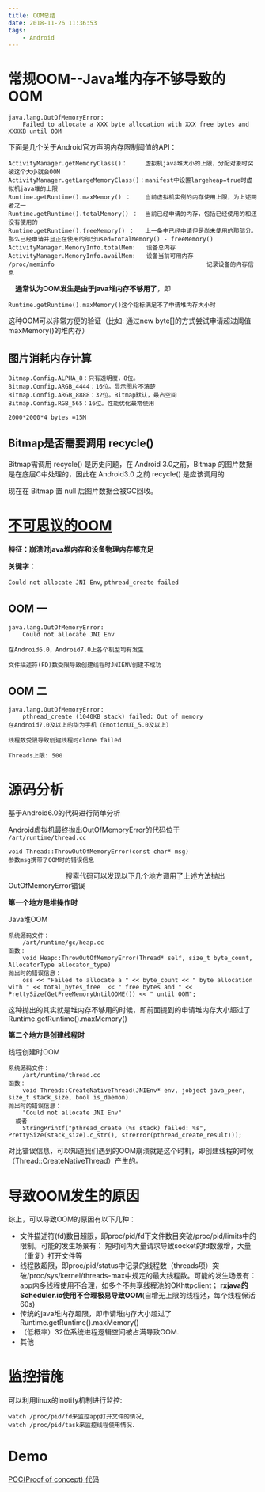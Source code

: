 ```yaml
---
title: OOM总结
date: 2018-11-26 11:36:53
tags: 
	- Android
---
```


# 常规OOM--Java堆内存不够导致的OOM

	java.lang.OutOfMemoryError: 
		Failed to allocate a XXX byte allocation with XXX free bytes and XXXKB until OOM
下面是几个关于Android官方声明内存限制阈值的API：

	ActivityManager.getMemoryClass()：     虚拟机java堆大小的上限，分配对象时突破这个大小就会OOM
	ActivityManager.getLargeMemoryClass()：manifest中设置largeheap=true时虚拟机java堆的上限
	Runtime.getRuntime().maxMemory() ：    当前虚拟机实例的内存使用上限，为上述两者之一
	Runtime.getRuntime().totalMemory() ：  当前已经申请的内存，包括已经使用的和还没有使用的
	Runtime.getRuntime().freeMemory() ：   上一条中已经申请但是尚未使用的那部分。那么已经申请并且正在使用的部分used=totalMemory() - freeMemory()
	ActivityManager.MemoryInfo.totalMem:   设备总内存
	ActivityManager.MemoryInfo.availMem:   设备当前可用内存
	/proc/meminfo                                           记录设备的内存信息

 **通常认为OOM发生是由于java堆内存不够用了**，即

	Runtime.getRuntime().maxMemory()这个指标满足不了申请堆内存大小时

这种OOM可以非常方便的验证（比如: 通过new byte[]的方式尝试申请超过阈值maxMemory()的堆内存）

## 图片消耗内存计算

	Bitmap.Config.ALPHA_8：只有透明度，8位。
	Bitmap.Config.ARGB_4444：16位。显示图片不清楚
	Bitmap.Config.ARGB_8888：32位。Bitmap默认，最占空间
	Bitmap.Config.RGB_565：16位。性能优化最常使用
	
	2000*2000*4 bytes =15M

## Bitmap是否需要调用 recycle()

Bitmap需调用 recycle() 是历史问题，在 Android 3.0之前，Bitmap 的图片数据是在底层C中处理的，因此在 Android3.0 之前 recycle() 是应该调用的

现在在 Bitmap 置 null 后图片数据会被GC回收。 

# [不可思议的OOM](https://www.jianshu.com/p/e574f0ffdb42)

**特征：崩溃时java堆内存和设备物理内存都充足**

**关键字：**

`Could not allocate JNI Env`, `pthread_create failed`

## OOM 一

	java.lang.OutOfMemoryError: 
		Could not allocate JNI Env
	
	在Android6.0，Android7.0上各个机型均有发生
	
	文件描述符(FD)数受限导致创建线程时JNIENV创建不成功
	
## OOM 二	

	java.lang.OutOfMemoryError: 
		pthread_create (1040KB stack) failed: Out of memory
	在Android7.0及以上的华为手机（EmotionUI_5.0及以上）
	
	线程数受限导致创建线程时clone failed
	
	Threads上限: 500
	
# 源码分析

基于Android6.0的代码进行简单分析

Android虚拟机最终抛出OutOfMemoryError的代码位于 `/art/runtime/thread.cc`

	void Thread::ThrowOutOfMemoryError(const char* msg)
	参数msg携带了OOM时的错误信息
        
搜索代码可以发现以下几个地方调用了上述方法抛出OutOfMemoryError错误

**第一个地方是堆操作时**

Java堆OOM

	系统源码文件：
	    /art/runtime/gc/heap.cc
	函数：
	    void Heap::ThrowOutOfMemoryError(Thread* self, size_t byte_count, AllocatorType allocator_type)
	抛出时的错误信息：
	    oss << "Failed to allocate a " << byte_count << " byte allocation with " << total_bytes_free  << " free bytes and " << PrettySize(GetFreeMemoryUntilOOME()) << " until OOM";

这种抛出的其实就是堆内存不够用的时候，即前面提到的申请堆内存大小超过了Runtime.getRuntime().maxMemory()

**第二个地方是创建线程时**

线程创建时OOM

	系统源码文件：
	    /art/runtime/thread.cc
	函数：
	    void Thread::CreateNativeThread(JNIEnv* env, jobject java_peer, size_t stack_size, bool is_daemon)
	抛出时的错误信息：
	    "Could not allocate JNI Env"
	  或者
	    StringPrintf("pthread_create (%s stack) failed: %s", PrettySize(stack_size).c_str(), strerror(pthread_create_result)));
	    
对比错误信息，可以知道我们遇到的OOM崩溃就是这个时机，即创建线程的时候（Thread::CreateNativeThread）产生的。

# 导致OOM发生的原因

综上，可以导致OOM的原因有以下几种：

- 文件描述符(fd)数目超限，即proc/pid/fd下文件数目突破/proc/pid/limits中的限制。可能的发生场景有：
短时间内大量请求导致socket的fd数激增，大量（重复）打开文件等
- 线程数超限，即proc/pid/status中记录的线程数（threads项）突破/proc/sys/kernel/threads-max中规定的最大线程数。可能的发生场景有：
app内多线程使用不合理，如多个不共享线程池的OKhttpclient；
**rxjava的Scheduler.io使用不合理极易导致OOM**(自增无上限的线程池，每个线程保活60s)
- 传统的java堆内存超限，即申请堆内存大小超过了 Runtime.getRuntime().maxMemory()
- （低概率）32位系统进程逻辑空间被占满导致OOM.
- 其他

# 监控措施

可以利用linux的inotify机制进行监控:

	watch /proc/pid/fd来监控app打开文件的情况,
	watch /proc/pid/task来监控线程使用情况．
	
# Demo

[POC(Proof of concept) 代码](https://github.com/piece-the-world/OOMDemo)






